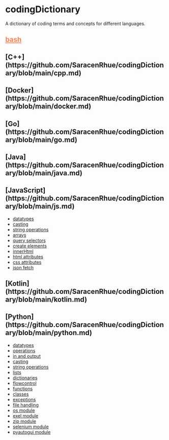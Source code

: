 <h1>codingDictionary</h1> 

<p>A dictionary of coding terms and concepts for different languages.</p>

<h2><a href="https://github.com/SaracenRhue/codingDictionary/blob/main/bash.md" style="color:coral";>bash</a></h2> 

<h2> [C++](https://github.com/SaracenRhue/codingDictionary/blob/main/cpp.md)</h2>

<h2> [Docker](https://github.com/SaracenRhue/codingDictionary/blob/main/docker.md)</h2>

<h2> [Go](https://github.com/SaracenRhue/codingDictionary/blob/main/go.md)</h2>

<h2> [Java](https://github.com/SaracenRhue/codingDictionary/blob/main/java.md)</h2>

<h2> [JavaScript](https://github.com/SaracenRhue/codingDictionary/blob/main/js.md)</h2>

* [datatypes](https://github.com/SaracenRhue/codingDictionary/blob/main/js.md#datatypes)
* [casting](https://github.com/SaracenRhue/codingDictionary/blob/main/js.md#casting)
* [string operations](https://github.com/SaracenRhue/codingDictionary/blob/main/js.md#string-operations)
* [arrays](https://github.com/SaracenRhue/codingDictionary/blob/main/js.md#arrays)
* [query selectors](https://github.com/SaracenRhue/codingDictionary/blob/main/js.md#query-selectors)
* [create elements](https://github.com/SaracenRhue/codingDictionary/blob/main/js.md#create-elements)
* [innerHtml](https://github.com/SaracenRhue/codingDictionary/blob/main/js.md#inner-html)
* [html attributes](https://github.com/SaracenRhue/codingDictionary/blob/main/js.md#html-attributes)
* [css attributes](https://github.com/SaracenRhue/codingDictionary/blob/main/js.md#css-attributes)
* [json fetch](https://github.com/SaracenRhue/codingDictionary/blob/main/js.md#json-fetch)

<h2> [Kotlin](https://github.com/SaracenRhue/codingDictionary/blob/main/kotlin.md)</h2>

<h2> [Python](https://github.com/SaracenRhue/codingDictionary/blob/main/python.md)</h2>

* [datatypes](https://github.com/SaracenRhue/codingDictionary/blob/main/python.md#datatypes)
* [operations](https://github.com/SaracenRhue/codingDictionary/blob/main/python.md#operations)
* [in and output](https://github.com/SaracenRhue/codingDictionary/blob/main/python.md#in-and-output)
* [casting](https://github.com/SaracenRhue/codingDictionary/blob/main/python.md#casting)
* [string operations](https://github.com/SaracenRhue/codingDictionary/blob/main/python.md#string-operations)
* [lists](https://github.com/SaracenRhue/codingDictionary/blob/main/python.md#lists)
* [dictionaries](https://github.com/SaracenRhue/codingDictionary/blob/main/python.md#dictionaries)
* [flowcontrol](https://github.com/SaracenRhue/codingDictionary/blob/main/python.md#flow-control)
* [functions](https://github.com/SaracenRhue/codingDictionary/blob/main/python.md#functions)
* [classes](https://github.com/SaracenRhue/codingDictionary/blob/main/python.md#classes)
* [exceptions](https://github.com/SaracenRhue/codingDictionary/blob/main/python.md#exceptions)
* [file handling](https://github.com/SaracenRhue/codingDictionary/blob/main/python.md#file-handling)
* [os module](https://github.com/SaracenRhue/codingDictionary/blob/main/python.md#os-module)
* [exel module](https://github.com/SaracenRhue/codingDictionary/blob/main/python.md#exel-module)
* [zip module](https://github.com/SaracenRhue/codingDictionary/blob/main/python.md#zip-module)
* [selenium module](https://github.com/SaracenRhue/codingDictionary/blob/main/python.md#selenium-module)
* [pyautogui module](https://github.com/SaracenRhue/codingDictionary/blob/main/python.md#pyautogui-module)
